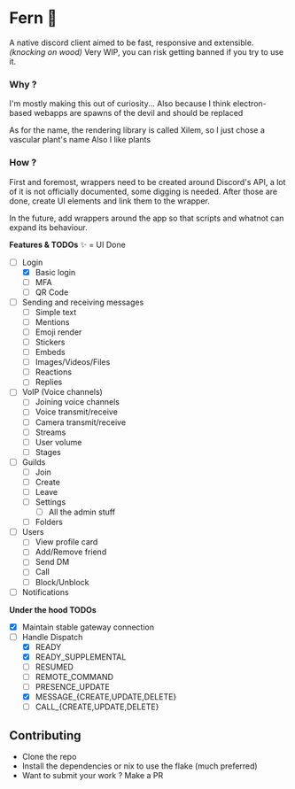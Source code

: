 # Fern 🌿

A native discord client aimed to be fast, responsive and extensible. *(knocking on wood)*
Very WIP, you can risk getting banned if you try to use it.

### Why ?
I'm mostly making this out of curiosity...
Also because I think electron-based webapps are spawns of the devil and should be replaced

As for the name, the rendering library is called Xilem, so I just chose a vascular plant's name
Also I like plants

### How ?
First and foremost, wrappers need to be created around Discord's API, a lot of it is not officially documented, some digging is needed.
After those are done, create UI elements and link them to the wrapper.

In the future, add wrappers around the app so that scripts and whatnot can expand its behaviour.


**Features & TODOs**
✨ = UI Done
- [ ] Login
  - [x] Basic login
  - [ ] MFA
  - [ ] QR Code
- [ ] Sending and receiving messages
  - [ ] Simple text
  - [ ] Mentions
  - [ ] Emoji render
  - [ ] Stickers
  - [ ] Embeds
  - [ ] Images/Videos/Files
  - [ ] Reactions
  - [ ] Replies
- [ ] VoIP (Voice channels)
  - [ ] Joining voice channels
  - [ ] Voice transmit/receive
  - [ ] Camera transmit/receive
  - [ ] Streams
  - [ ] User volume
  - [ ] Stages
- [ ] Guilds
  - [ ] Join
  - [ ] Create
  - [ ] Leave
  - [ ] Settings
    - [ ] All the admin stuff
  - [ ] Folders
- [ ] Users
  - [ ] View profile card
  - [ ] Add/Remove friend
  - [ ] Send DM
  - [ ] Call
  - [ ] Block/Unblock
- [ ] Notifications

**Under the hood TODOs**
- [x] Maintain stable gateway connection
- [ ] Handle Dispatch
  - [x] READY
  - [x] READY_SUPPLEMENTAL
  - [ ] RESUMED
  - [ ] REMOTE_COMMAND
  - [ ] PRESENCE_UPDATE
  - [x] MESSAGE_{CREATE,UPDATE,DELETE}
  - [ ] CALL_{CREATE,UPDATE,DELETE}

## Contributing
- Clone the repo
- Install the dependencies or nix to use the flake (much preferred)
- Want to submit your work ? Make a PR
